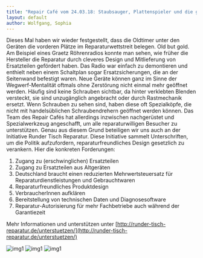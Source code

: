 ```yaml
---
title: "Repair Café vom 24.03.18: Staubsauger, Plattenspieler und die guten alten Röhrenradios:"
layout: default
author: Wolfgang, Sophia
---
```


Dieses Mal haben wir wieder festgestellt, dass die Oldtimer unter den Geräten die vorderen Plätze im Reparaturwettstreit belegen. Old but gold. Am Beispiel eines Graetz Röhrenradios konnte man sehen, wie früher die Hersteller die Reparatur durch cleveres Design und Mitlieferung von Ersatzteilen gefördert haben. Das Radio war einfach zu demontieren und enthielt neben einem Schaltplan sogar Ersatzsicherungen, die an der Seitenwand befestigt waren.
Neue Geräte können ganz im Sinne der Wegwerf-Mentalität oftmals ohne Zerstörung nicht einmal mehr geöffnet werden. Häufig sind keine Schrauben sichtbar, da hinter verklebten Blenden versteckt, sie sind unzugänglich angebracht oder durch Rastmechanik ersetzt. Wenn Schrauben zu sehen sind, haben diese oft Spezialköpfe, die nicht mit handelsüblichen Schraubendrehern geöffnet werden können. 
Das Team des Repair Cafés hat allerdings inzwischen nachgerüstet und Spezialwerkzeug angeschafft, um alle reparaturwilligen Besucher zu unterstützen.
Genau aus diesem Grund beteiligen wir uns auch an der Initiative Runder Tisch Reparatur. Diese Initiative sammelt Unterschriften, um die Politik aufzufordern, reparaturfreundliches Design gesetzlich zu verankern.
Hier die konkreten Forderungen:

1. Zugang zu (erschwinglichen) Ersatzteilen 
2. Zugang zu Ersatzteilen aus Altgeräten
3. Deutschland braucht einen reduzierten Mehrwertsteuersatz für Reparaturdienstleistungen und Gebrauchtwaren
4. Reparaturfreundliches Produktdesign
5. VerbraucherInnen aufklären
6. Bereitstellung von technischen Daten und Diagnosesoftware
7. Reparatur-Autorisierung für mehr Fachbetriebe auch während der Garantiezeit

Mehr Informationen und unterstützen unter [http://runder-tisch-reparatur.de/unterstuetzen/](http://runder-tisch-reparatur.de/unterstuetzen/)


![img1](/assets/pictures/2018-März-01.jpg)
![img1](/assets/pictures/2018-März-02.jpg)
![img1](/assets/pictures/2018-März-03.jpg)
